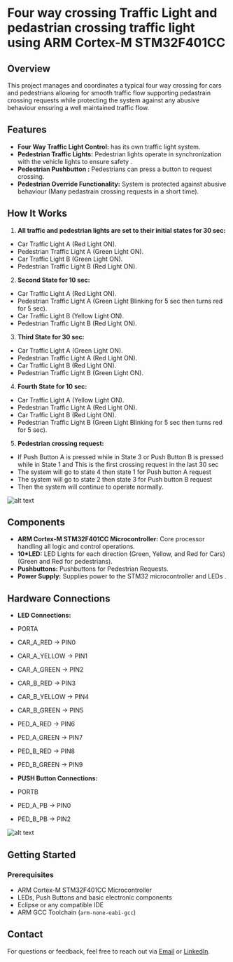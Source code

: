 # Four way crossing Traffic Light and pedastrian crossing traffic light using ARM Cortex-M STM32F401CC

## Overview

This project manages and coordinates a typical four way crossing for cars and pedestrians allowing for smooth traffic flow supporting
pedastrain crossing requests while protecting the system against any abusive behaviour ensuring a well maintained traffic flow.

## Features

- **Four Way Traffic Light Control:** has its own traffic light system.
- **Pedestrian Traffic Lights:** Pedestrian lights operate in synchronization with the vehicle lights to ensure safety .
- **Pedestrian Pushbutton :** Pedestrians can press a button to request crossing.
- **Pedestrian Override Functionality:** System is protected against abusive behaviour (Many pedastrain crossing requests in a short time).

## How It Works

1. **All traffic and pedestrian lights are set to their initial states for 30 sec:**

- Car Traffic Light A (Red Light ON).
- Pedestrian Traffic Light A (Green Light ON).
- Car Traffic Light B (Green Light ON).
- Pedestrian Traffic Light B (Red Light ON).

2. **Second State for 10 sec:**

- Car Traffic Light A (Red Light ON).
- Pedestrian Traffic Light A (Green Light Blinking for 5 sec then turns red for 5 sec).
- Car Traffic Light B (Yellow Light ON).
- Pedestrian Traffic Light B (Red Light ON).

3. **Third State for 30 sec:**

- Car Traffic Light A (Green Light ON).
- Pedestrian Traffic Light A (Red Light ON).
- Car Traffic Light B (Red Light ON).
- Pedestrian Traffic Light B (Green Light ON).

4. **Fourth State for 10 sec:**

- Car Traffic Light A (Yellow Light ON).
- Pedestrian Traffic Light A (Red Light ON).
- Car Traffic Light B (Red Light ON).
- Pedestrian Traffic Light B (Green Light Blinking for 5 sec then turns red for 5 sec).

5. **Pedestrian crossing request:**

- If Push Button A is pressed while in State 3 or Push Button B is pressed while in State 1 and This is the first crossing request in the last 30 sec
- The system will go to state 4 then state 1 for Push button A request
- The system will go to state 2 then state 3 for Push button B request
- Then the system will continue to operate normally.

![alt text](Traffic_Light_Task-1.jpg)

## Components

- **ARM Cortex-M STM32F401CC Microcontroller:** Core processor handling all logic and control operations.
- **10\*LED:** LED Lights for each direction (Green, Yellow, and Red for Cars) (Green and Red for pedestrians).
- **Pushbuttons:** Pushbuttons for Pedestrian Requests.
- **Power Supply:** Supplies power to the STM32 microcontroller and LEDs .

## Hardware Connections

- **LED Connections:**
- PORTA
- CAR_A_RED -> PIN0
- CAR_A_YELLOW -> PIN1
- CAR_A_GREEN -> PIN2
- CAR_B_RED -> PIN3
- CAR_B_YELLOW -> PIN4
- CAR_B_GREEN -> PIN5
- PED_A_RED -> PIN6
- PED_A_GREEN -> PIN7
- PED_B_RED -> PIN8
- PED_B_GREEN -> PIN9

- **PUSH Button Connections:**
- PORTB
- PED_A_PB -> PIN0
- PED_B_PB -> PIN2

![alt text](image.png)

## Getting Started

### Prerequisites

- ARM Cortex-M STM32F401CC Microcontroller
- LEDs, Push Buttons and basic electronic components
- Eclipse or any compatible IDE
- ARM GCC Toolchain (`arm-none-eabi-gcc`)

## Contact

For questions or feedback, feel free to reach out via [Email](mahmoudd.essam1@gmail.com) or [LinkedIn](www.linkedin.com/in/mahmoud-essam-b66b8a244).
